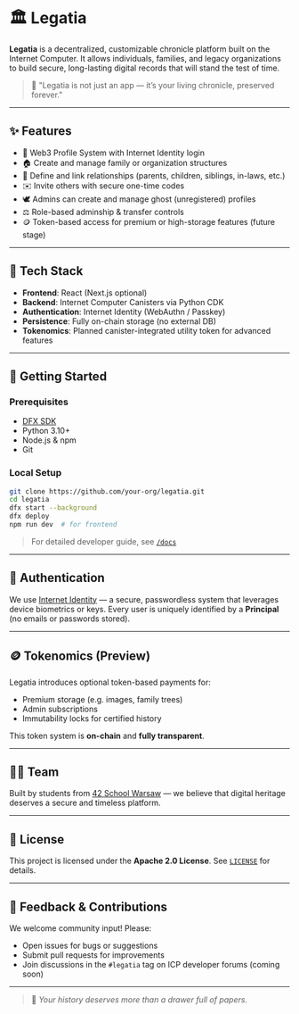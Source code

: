 # 🏛️ Legatia

**Legatia** is a decentralized, customizable chronicle platform built on the Internet Computer. It allows individuals, families, and legacy organizations to build secure, long-lasting digital records that will stand the test of time.

> 📜 "Legatia is not just an app — it’s your living chronicle, preserved forever."

---

## ✨ Features

- 👤 Web3 Profile System with Internet Identity login
- 🏠 Create and manage family or organization structures
- 🔗 Define and link relationships (parents, children, siblings, in-laws, etc.)
- ✉️ Invite others with secure one-time codes
- 🕊️ Admins can create and manage ghost (unregistered) profiles
- ⚖️ Role-based adminship & transfer controls
- 🪙 Token-based access for premium or high-storage features (future stage)

---

## 🧱 Tech Stack

- **Frontend**: React (Next.js optional)
- **Backend**: Internet Computer Canisters via Python CDK
- **Authentication**: Internet Identity (WebAuthn / Passkey)
- **Persistence**: Fully on-chain storage (no external DB)
- **Tokenomics**: Planned canister-integrated utility token for advanced features

---

## 🚀 Getting Started

### Prerequisites

- [DFX SDK](https://internetcomputer.org/docs/current/developer-docs/setup/sdk/)
- Python 3.10+
- Node.js & npm
- Git

### Local Setup

```bash
git clone https://github.com/your-org/legatia.git
cd legatia
dfx start --background
dfx deploy
npm run dev  # for frontend
````

> For detailed developer guide, see [`/docs`](./docs)

---

## 🔐 Authentication

We use [Internet Identity](https://identity.ic0.app) — a secure, passwordless system that leverages device biometrics or keys. Every user is uniquely identified by a **Principal** (no emails or passwords stored).

---

## 🪙 Tokenomics (Preview)

Legatia introduces optional token-based payments for:

* Premium storage (e.g. images, family trees)
* Admin subscriptions
* Immutability locks for certified history

This token system is **on-chain** and **fully transparent**.

---

## 🧑‍💻 Team

Built by students from [42 School Warsaw](https://42wolfsburg.de/) — we believe that digital heritage deserves a secure and timeless platform.

---

## 📜 License

This project is licensed under the **Apache 2.0 License**. See [`LICENSE`](./LICENSE) for details.

---

## 💬 Feedback & Contributions

We welcome community input! Please:

* Open issues for bugs or suggestions
* Submit pull requests for improvements
* Join discussions in the `#legatia` tag on ICP developer forums (coming soon)

---

> 📖 *Your history deserves more than a drawer full of papers.*

```
